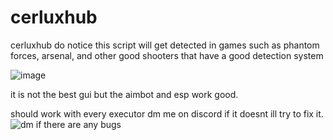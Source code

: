 # cerluxhub
cerluxhub
do notice this script will get detected in games such as phantom forces, arsenal, and other good shooters that have a good detection system

![image](https://github.com/user-attachments/assets/9828dfb5-f90c-4b61-8c8e-f398bb9e56a9)

it is not the best gui but the aimbot and esp work good.

should work with every executor dm me on discord if it doesnt ill try to fix it.
<img
  src="https://dcbadge.limes.pink/api/shield/notcerlux_"
  alt="dm if there are any bugs"
/>
